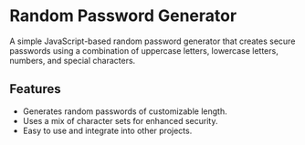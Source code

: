 # Random Password Generator

A simple JavaScript-based random password generator that creates secure passwords using a combination of uppercase letters, lowercase letters, numbers, and special characters.

## Features

- Generates random passwords of customizable length.
- Uses a mix of character sets for enhanced security.
- Easy to use and integrate into other projects.

